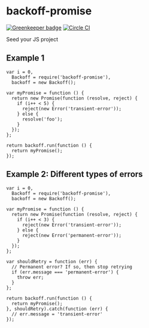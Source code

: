 # backoff-promise

[![Greenkeeper badge](https://badges.greenkeeper.io/redgeoff/backoff-promise.svg)](https://greenkeeper.io/) [![Circle CI](https://circleci.com/gh/redgeoff/backoff-promise.svg?style=svg&circle-token=fc3a5ff9f39a7bcfc2fde7002a602cfe7e37a6d6)](https://circleci.com/gh/redgeoff/backoff-promise)

Seed your JS project


## Example 1

    var i = 0,
      Backoff = require('backoff-promise'),
      backoff = new Backoff();

    var myPromise = function () {
      return new Promise(function (resolve, reject) {
        if (i++ < 5) {
          reject(new Error('transient-error'));
        } else {
          resolve('foo');
        }
      });
    };

    return backoff.run(function () {
      return myPromise();
    });


## Example 2: Different types of errors

    var i = 0,
      Backoff = require('backoff-promise'),
      backoff = new Backoff();

    var myPromise = function () {
      return new Promise(function (resolve, reject) {
        if (i++ < 3) {
          reject(new Error('transient-error'));
        } else {
          reject(new Error('permanent-error'));
        }
      });
    };

    var shouldRetry = function (err) {
      // Permanent error? If so, then stop retrying
      if (err.message === 'permanent-error') {
        throw err;
      }
    };

    return backoff.run(function () {
      return myPromise();
    }, shouldRetry).catch(function (err) {
      // err.message = 'transient-error'
    });
